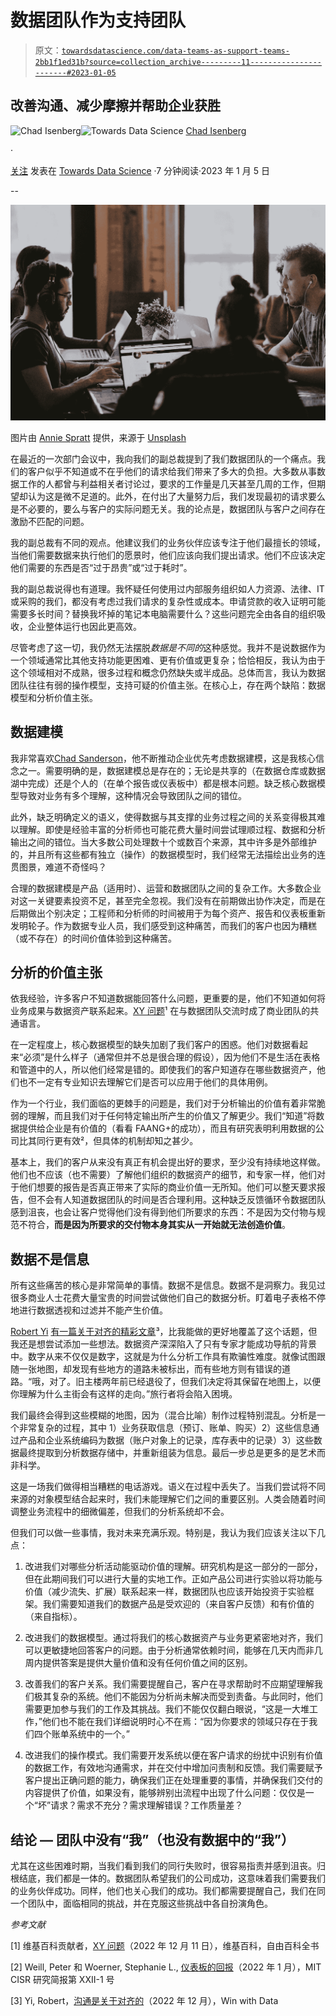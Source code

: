 # 数据团队作为支持团队

> 原文：[`towardsdatascience.com/data-teams-as-support-teams-2bb1f1ed31b?source=collection_archive---------11-----------------------#2023-01-05`](https://towardsdatascience.com/data-teams-as-support-teams-2bb1f1ed31b?source=collection_archive---------11-----------------------#2023-01-05)

## 改善沟通、减少摩擦并帮助企业获胜

[](https://medium.com/@cisenbe?source=post_page-----2bb1f1ed31b--------------------------------)![Chad Isenberg](https://medium.com/@cisenbe?source=post_page-----2bb1f1ed31b--------------------------------)[](https://towardsdatascience.com/?source=post_page-----2bb1f1ed31b--------------------------------)![Towards Data Science](https://towardsdatascience.com/?source=post_page-----2bb1f1ed31b--------------------------------) [Chad Isenberg](https://medium.com/@cisenbe?source=post_page-----2bb1f1ed31b--------------------------------)

·

[关注](https://medium.com/m/signin?actionUrl=https%3A%2F%2Fmedium.com%2F_%2Fsubscribe%2Fuser%2Fb9113837f160&operation=register&redirect=https%3A%2F%2Ftowardsdatascience.com%2Fdata-teams-as-support-teams-2bb1f1ed31b&user=Chad+Isenberg&userId=b9113837f160&source=post_page-b9113837f160----2bb1f1ed31b---------------------post_header-----------) 发表在 [Towards Data Science](https://towardsdatascience.com/?source=post_page-----2bb1f1ed31b--------------------------------) ·7 分钟阅读·2023 年 1 月 5 日[](https://medium.com/m/signin?actionUrl=https%3A%2F%2Fmedium.com%2F_%2Fvote%2Ftowards-data-science%2F2bb1f1ed31b&operation=register&redirect=https%3A%2F%2Ftowardsdatascience.com%2Fdata-teams-as-support-teams-2bb1f1ed31b&user=Chad+Isenberg&userId=b9113837f160&source=-----2bb1f1ed31b---------------------clap_footer-----------)

--

[](https://medium.com/m/signin?actionUrl=https%3A%2F%2Fmedium.com%2F_%2Fbookmark%2Fp%2F2bb1f1ed31b&operation=register&redirect=https%3A%2F%2Ftowardsdatascience.com%2Fdata-teams-as-support-teams-2bb1f1ed31b&source=-----2bb1f1ed31b---------------------bookmark_footer-----------)![](img/8dcff410fcd732c87aa7b51654b6a363.png)

图片由 [Annie Spratt](https://unsplash.com/@anniespratt?utm_source=medium&utm_medium=referral) 提供，来源于 [Unsplash](https://unsplash.com/?utm_source=medium&utm_medium=referral)

在最近的一次部门会议中，我向我们的副总裁提到了我们数据团队的一个痛点。我们的客户似乎不知道或不在乎他们的请求给我们带来了多大的负担。大多数从事数据工作的人都曾与利益相关者讨论过，要求的工作量是几天甚至几周的工作，但期望却认为这是微不足道的。此外，在付出了大量努力后，我们发现最初的请求要么是不必要的，要么与客户的实际问题无关。我的论点是，数据团队与客户之间存在激励不匹配的问题。

我的副总裁有不同的观点。他建议我们的业务伙伴应该专注于他们最擅长的领域，当他们需要数据来执行他们的愿景时，他们应该向我们提出请求。他们不应该决定他们需要的东西是否“过于昂贵”或“过于耗时”。

我的副总裁说得也有道理。我怀疑任何使用过内部服务组织如人力资源、法律、IT 或采购的我们，都没有考虑过我们请求的复杂性或成本。申请贷款的收入证明可能需要多长时间？替换我坏掉的笔记本电脑需要什么？这些问题完全由各自的组织吸收，企业整体运行也因此更高效。

尽管考虑了这一切，我仍然无法摆脱*数据是不同的*这种感觉。我并不是说数据作为一个领域通常比其他支持功能更困难、更有价值或更复杂；恰恰相反，我认为由于这个领域相对不成熟，很多过程和概念仍然缺失或半成品。总体而言，我认为数据团队往往有弱的操作模型，支持可疑的价值主张。在核心上，存在两个缺陷：数据模型和分析价值主张。

## 数据建模

我非常喜欢[Chad Sanderson](https://medium.com/u/552b7bc2d1de?source=post_page-----2bb1f1ed31b--------------------------------)，他不断推动企业优先考虑数据建模，这是我核心信念之一。需要明确的是，数据建模总是存在的；无论是共享的（在数据仓库或数据湖中完成）还是个人的（在单个报告或仪表板中）都是根本问题。缺乏核心数据模型导致对业务有多个理解，这种情况会导致团队之间的错位。

此外，缺乏明确定义的语义，使得数据与其支撑的业务过程之间的关系变得极其难以理解。即使是经验丰富的分析师也可能花费大量时间尝试理顺过程、数据和分析输出之间的错位。当大多数公司处理数十个或数百个来源，其中许多是外部维护的，并且所有这些都有独立（操作）的数据模型时，我们经常无法描绘出业务的连贯图景，难道不奇怪吗？

合理的数据建模是产品（适用时）、运营和数据团队之间的复杂工作。大多数企业对这一关键要素投资不足，甚至完全忽视。我们没有在前期做出协作决定，而是在后期做出个别决定；工程师和分析师的时间被用于为每个资产、报告和仪表板重新发明轮子。作为数据专业人员，我们感受到这种痛苦，而我们的客户也因为糟糕（或不存在）的时间价值体验到这种痛苦。

## 分析的价值主张

依我经验，许多客户不知道数据能回答什么问题，更重要的是，他们不知道如何将业务成果与数据资产联系起来。[XY 问题](https://en.wikipedia.org/wiki/XY_problem)¹ 在与数据团队交流时成了商业团队的共通语言。

在一定程度上，核心数据模型的缺失加剧了我们客户的困惑。他们对数据看起来“必须”是什么样子（通常但并不总是很合理的假设），因为他们不是生活在表格和管道中的人，所以他们经常是错的。即使我们的客户知道存在哪些数据资产，他们也不一定有专业知识去理解它们是否可以应用于他们的具体用例。

作为一个行业，我们面临的更棘手的问题是，我们对于分析输出的价值有着非常脆弱的理解，而且我们对于任何特定输出所产生的价值又了解更少。我们“知道”将数据提供给企业是有价值的（看看 FAANG+的成功），而且有研究表明利用数据的公司比其同行更有效²，但具体的机制却知之甚少。

基本上，我们的客户从来没有真正有机会提出好的要求，至少没有持续地这样做。他们也不应该（也不需要）了解他们组织的数据资产的细节，和专家一样，他们对于他们想要的报告是否真正带来了实际的商业价值一无所知。他们可以整天要求报告，但不会有人知道数据团队的时间是否合理利用。这种缺乏反馈循环令数据团队感到沮丧，也会让客户觉得他们没有得到他们所要求的东西：不是因为交付物与规范不符合，**而是因为所要求的交付物本身其实从一开始就无法创造价值**。

## 数据不是信息

所有这些痛苦的核心是非常简单的事情。数据不是信息。数据不是洞察力。我见过很多商业人士花费大量宝贵的时间尝试做他们自己的数据分析。盯着电子表格不停地进行数据透视和过滤并不能产生价值。

[Robert Yi](https://medium.com/u/8ac2da8b0742?source=post_page-----2bb1f1ed31b--------------------------------) [有一篇关于对齐的精彩文章](https://www.winwithdata.io/p/alignment-pedantry)³，比我能做的更好地覆盖了这个话题，但我还是想尝试添加一些想法。数据资产深深陷入了只有专家才能成功导航的背景中。数字从来不仅仅是数字，这就是为什么分析工作具有欺骗性难度。就像试图跟随一张地图，却发现有些地方的道路未被标出，而有些地方则有错误的道路。“哦，对了。旧主楼两年前已经退役了，但我们决定将其保留在地图上，以便你理解为什么主街会有这样的走向。”旅行者将会陷入困境。

我们最终会得到这些模糊的地图，因为（混合比喻）制作过程特别混乱。分析是一个非常复杂的过程，其中 1）业务获取信息（预订、账单、购买）2）这些信息通过产品和企业系统编码为数据（账户对象上的记录，库存表中的记录）3）这些数据最终提取到分析数据存储中，并重新组装为信息。最后一步总是更多的是艺术而非科学。

这是一场我们做得相当糟糕的电话游戏。语义在过程中丢失了。当我们尝试将不同来源的对象模型结合起来时，我们未能理解它们之间的重要区别。人类会随着时间调整业务流程中的细微偏差，但我们的分析系统却不会。

但我们可以做一些事情，我对未来充满乐观。特别是，我认为我们应该关注以下几点：

1.  改进我们对哪些分析活动能驱动价值的理解。研究机构是这一部分的一部分，但在此期间我们可以进行大量的实地工作。正如产品公司进行实验以将功能与价值（减少流失、扩展）联系起来一样，数据团队也应该开始投资于实验框架。我们需要知道我们的数据产品是受欢迎的（来自客户反馈）和有价值的（来自指标）。

1.  改进我们的数据模型。通过将我们的核心数据资产与业务更紧密地对齐，我们可以更敏捷地回答客户的问题。由于分析通常依赖时间，能够在几天内而非几周内提供答案是提供大量价值和没有任何价值之间的区别。

1.  改善我们的客户关系。我们需要提醒自己，客户在寻求帮助时不应期望理解我们极其复杂的系统。他们不能因为分析尚未解决而受到责备。与此同时，他们需要更加参与我们的工作及其挑战。我们不能仅仅翻白眼说，“这是一大堆工作，”他们也不能在我们详细说明时心不在焉：“因为你要求的领域只存在于我们四个账单系统中的一个。”

1.  改进我们的操作模式。我们需要开发系统以便在客户请求的纷扰中识别有价值的数据工作，有效地沟通需求，并在交付中增加问责制和反馈。我们需要赋予客户提出正确问题的能力，确保我们正在处理重要的事情，并确保我们交付的内容提供了价值，如果没有，能够辨别出流程中出现了什么问题：仅仅是一个“坏”请求？需求不充分？需求理解错误？工作质量差？

## 结论 — 团队中没有“我”（也没有数据中的“我”）

尤其在这些困难时期，当我们看到我们的同行失败时，很容易指责并感到沮丧。归根结底，我们都是一体的。数据团队希望我们的公司成功，这意味着我们需要我们的业务伙伴成功。同样，他们也关心我们的成功。我们都需要提醒自己，我们在同一个团队中，面临相同的挑战，并在克服这些挑战中各自扮演角色。

*参考文献*

[1] 维基百科贡献者，[XY 问题](https://en.wikipedia.org/w/index.php?title=XY_problem&oldid=1126742388)（2022 年 12 月 11 日），维基百科，自由百科全书

[2] Weill, Peter 和 Woerner, Stephanie L., [仪表板的回报](https://cisr.mit.edu/publication/2022_0101_Dashboarding_WeillWoerner)（2022 年 1 月），MIT CISR 研究简报第 XXII-1 号

[3] Yi, Robert，[沟通是关于对齐的](https://www.winwithdata.io/p/alignment-pedantry)（2022 年 12 月），Win with Data

